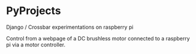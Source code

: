 # PyProjects #

Django / Crossbar experimentations on raspberry pi

Control from a webpage of a DC brushless motor connected to a raspberry pi via a motor controller.